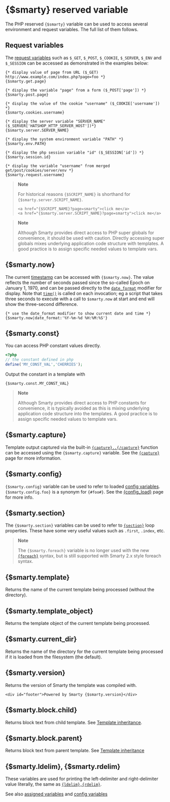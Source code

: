 # {$smarty} reserved variable

The PHP reserved `{$smarty}` variable can be used to access several
environment and request variables. The full list of them follows.

## Request variables

The [request variables](https://www.php.net/reserved.variables) such as
`$_GET`, `$_POST`, `$_COOKIE`, `$_SERVER`, `$_ENV` and `$_SESSION` can
be accessed as demonstrated in the examples below:

```smarty
{* display value of page from URL ($_GET) http://www.example.com/index.php?page=foo *}
{$smarty.get.page}

{* display the variable "page" from a form ($_POST['page']) *}
{$smarty.post.page}

{* display the value of the cookie "username" ($_COOKIE['username']) *}
{$smarty.cookies.username}

{* display the server variable "SERVER_NAME" ($_SERVER['HATSHOP_HTTP_SERVER_HOST'])*}
{$smarty.server.SERVER_NAME}

{* display the system environment variable "PATH" *}
{$smarty.env.PATH}

{* display the php session variable "id" ($_SESSION['id']) *}
{$smarty.session.id}

{* display the variable "username" from merged get/post/cookies/server/env *}
{$smarty.request.username}
```

> **Note**
>
> For historical reasons `{$SCRIPT_NAME}` is shorthand for
> `{$smarty.server.SCRIPT_NAME}`.
>
>
>     <a href="{$SCRIPT_NAME}?page=smarty">click me</a>
>     <a href="{$smarty.server.SCRIPT_NAME}?page=smarty">click me</a>

> **Note**
>
> Although Smarty provides direct access to PHP super globals for
> convenience, it should be used with caution. Directly accessing super
> globals mixes underlying application code structure with templates. A
> good practice is to assign specific needed values to template vars.

## {$smarty.now}

The current [timestamp](https://www.php.net/function.time) can be accessed
with `{$smarty.now}`. The value reflects the number of seconds passed
since the so-called Epoch on January 1, 1970, and can be passed directly
to the [`date_format`](../language-modifiers/language-modifier-date-format.md) modifier for
display. Note that [`time()`](https://www.php.net/function.time) is called
on each invocation; eg a script that takes three seconds to execute with
a call to `$smarty.now` at start and end will show the three-second
difference.

```smarty
{* use the date_format modifier to show current date and time *}
{$smarty.now|date_format:'%Y-%m-%d %H:%M:%S'}
```

## {$smarty.const}

You can access PHP constant values directly.

```php
<?php
// the constant defined in php
define('MY_CONST_VAL','CHERRIES');
```

Output the constant in a template with

```smarty
{$smarty.const.MY_CONST_VAL}
```

> **Note**
>
> Although Smarty provides direct access to PHP constants for
> convenience, it is typically avoided as this is mixing underlying
> application code structure into the templates. A good practice is to
> assign specific needed values to template vars.

## {$smarty.capture}

Template output captured via the built-in
[`{capture}..{/capture}`](../language-builtin-functions/language-function-capture.md) function can be
accessed using the `{$smarty.capture}` variable. See the
[`{capture}`](../language-builtin-functions/language-function-capture.md) page for more information.

## {$smarty.config}

`{$smarty.config}` variable can be used to refer to loaded [config
variables](language-config-variables.md). `{$smarty.config.foo}` is a
synonym for `{#foo#}`. See the
[{config_load}](../language-builtin-functions/language-function-config-load.md) page for more info.

## {$smarty.section}

The `{$smarty.section}` variables can be used to refer to
[`{section}`](../language-builtin-functions/language-function-section.md) loop properties. These have
some very useful values such as `.first`, `.index`, etc.

> **Note**
>
> The `{$smarty.foreach}` variable is no longer used with the new
> [`{foreach}`](../language-builtin-functions/language-function-foreach.md) syntax, but is still
> supported with Smarty 2.x style foreach syntax.

## {$smarty.template}

Returns the name of the current template being processed (without the
directory).

## {$smarty.template_object}

Returns the template object of the current template being processed.

## {$smarty.current_dir}

Returns the name of the directory for the current template being
processed if it is loaded from the filesystem (the default).

## {$smarty.version}

Returns the version of Smarty the template was compiled with.

```smarty
<div id="footer">Powered by Smarty {$smarty.version}</div>
```

## {$smarty.block.child}

Returns block text from child template. See [Template
inheritance](../../api/inheritance.md).

## {$smarty.block.parent}

Returns block text from parent template. See [Template
inheritance](../../api/inheritance.md)

## {$smarty.ldelim}, {$smarty.rdelim}

These variables are used for printing the left-delimiter and
right-delimiter value literally, the same as
[`{ldelim},{rdelim}`](../language-builtin-functions/language-function-ldelim.md).

See also [assigned variables](language-assigned-variables.md) and [config
variables](language-config-variables.md)
